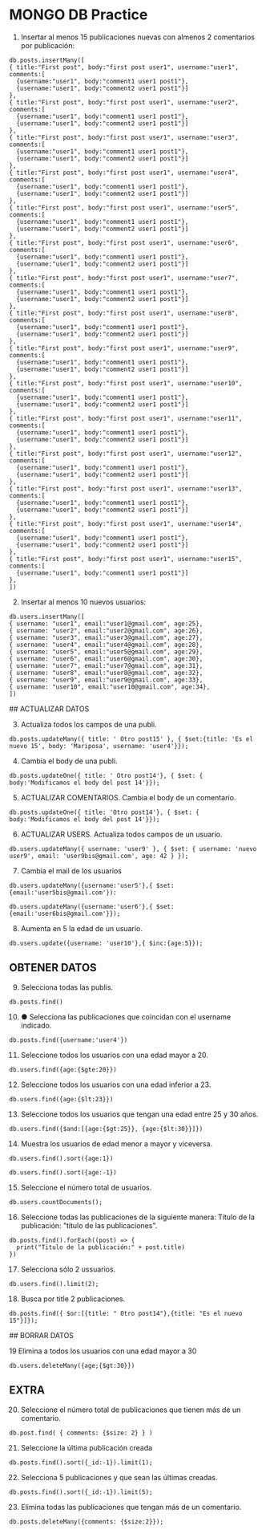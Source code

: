 # MONGO DB Practice

1. Insertar al menos 15 publicaciones nuevas con almenos 2 comentarios por publicación:

```
db.posts.insertMany([
{ title:"First post", body:"first post user1", username:"user1", comments:[
  {username:"user1", body:"comment1 user1 post1"},
  {username:"user1", body:"comment2 user1 post1"}]
},
{ title:"First post", body:"first post user1", username:"user2", comments:[
  {username:"user1", body:"comment1 user1 post1"},
  {username:"user1", body:"comment2 user1 post1"}]
},
{ title:"First post", body:"first post user1", username:"user3", comments:[
  {username:"user1", body:"comment1 user1 post1"},
  {username:"user1", body:"comment2 user1 post1"}]
},
{ title:"First post", body:"first post user1", username:"user4", comments:[
  {username:"user1", body:"comment1 user1 post1"},
  {username:"user1", body:"comment2 user1 post1"}]
},
{ title:"First post", body:"first post user1", username:"user5", comments:[
  {username:"user1", body:"comment1 user1 post1"},
  {username:"user1", body:"comment2 user1 post1"}]
},
{ title:"First post", body:"first post user1", username:"user6", comments:[
  {username:"user1", body:"comment1 user1 post1"},
  {username:"user1", body:"comment2 user1 post1"}]
},
{ title:"First post", body:"first post user1", username:"user7", comments:[
  {username:"user1", body:"comment1 user1 post1"},
  {username:"user1", body:"comment2 user1 post1"}]
},
{ title:"First post", body:"first post user1", username:"user8", comments:[
  {username:"user1", body:"comment1 user1 post1"},
  {username:"user1", body:"comment2 user1 post1"}]
},
{ title:"First post", body:"first post user1", username:"user9", comments:[
  {username:"user1", body:"comment1 user1 post1"},
  {username:"user1", body:"comment2 user1 post1"}]
},
{ title:"First post", body:"first post user1", username:"user10", comments:[
  {username:"user1", body:"comment1 user1 post1"},
  {username:"user1", body:"comment2 user1 post1"}]
},
{ title:"First post", body:"first post user1", username:"user11", comments:[
  {username:"user1", body:"comment1 user1 post1"},
  {username:"user1", body:"comment2 user1 post1"}]
},
{ title:"First post", body:"first post user1", username:"user12", comments:[
  {username:"user1", body:"comment1 user1 post1"},
  {username:"user1", body:"comment2 user1 post1"}]
},
{ title:"First post", body:"first post user1", username:"user13", comments:[
  {username:"user1", body:"comment1 user1 post1"},
  {username:"user1", body:"comment2 user1 post1"}]
},
{ title:"First post", body:"first post user1", username:"user14", comments:[
  {username:"user1", body:"comment1 user1 post1"},
  {username:"user1", body:"comment2 user1 post1"}]
},
{ title:"First post", body:"first post user1", username:"user15", comments:[
  {username:"user1", body:"comment1 user1 post1"}]
},
])

```

2. Insertar al menos 10 nuevos usuarios:

```
db.users.insertMany([
{ username: "user1", email:"user1@gmail.com", age:25},
{ username: "user2", email:"user2@gmail.com", age:26},
{ username: "user3", email:"user3@gmail.com", age:27},
{ username: "user4", email:"user4@gmail.com", age:28},
{ username: "user5", email:"user5@gmail.com", age:29},
{ username: "user6", email:"user6@gmail.com", age:30},
{ username: "user7", email:"user7@gmail.com", age:31},
{ username: "user8", email:"user8@gmail.com", age:32},
{ username: "user9", email:"user9@gmail.com", age:33},
{ username: "user10", email:"user10@gmail.com", age:34},
])
```

## ACTUALIZAR DATOS

3. Actualiza todos los campos de una publi.

```
db.posts.updateMany({ title: ' Otro post15' }, { $set:{title: 'Es el nuevo 15', body: 'Mariposa', username: 'user4'}});
```

4. Cambia el body de una publi.

```
db.posts.updateOne({ title: ' Otro post14'}, { $set: { body:'Modificamos el body del post 14'}});
```

5. ACTUALIZAR COMENTARIOS. Cambia el body de un comentario.

```
db.posts.updateOne({ title: 'Otro post14'}, { $set: { body:'Modificamos el body del post 14'}});
```

6. ACTUALIZAR USERS. Actualiza todos campos de un usuario.

```
db.users.updateMany({ username: 'user9' }, { $set: { username: 'nuevo user9', email: 'user9bis@gmail.com', age: 42 } });

```

7. Cambia el mail de los usuarios

```
db.users.updateMany({username:'user5'},{ $set:{email:'user5bis@gmail.com'}):
```

```
db.users.updateMany({username:'user6'},{ $set:{email:'user6bis@gmail.com'}});
```

8. Aumenta en 5 la edad de un usuario.

```
db.users.update({username: 'user10'},{ $inc:{age:5}});
```

## OBTENER DATOS

9. Selecciona todas las publis.

```
db.posts.find()
```

10. ● Selecciona las publicaciones que coincidan con el username indicado.

```
db.posts.find({username:'user4'})
```

11. Seleccione todos los usuarios con una edad mayor a 20.

```
db.users.find({age:{$gte:20}})
```

12. Seleccione todos los usuarios con una edad inferior a 23.

```
db.users.find({age:{$lt:23}})
```

13. Seleccione todos los usuarios que tengan una edad entre 25 y 30 años.

```
db.users.find({$and:[{age:{$gt:25}}, {age:{$lt:30}}]})
```

14. Muestra los usuarios de edad menor a mayor y viceversa.

```
db.users.find().sort({age:1})

```

```
db.users.find().sort({age:-1})

```

15. Seleccione el número total de usuarios.

```
db.users.countDocuments();

```

16. Seleccione todas las publicaciones de la siguiente manera: Título de la publicación: "título de las publicaciones".

```
db.posts.find().forEach((post) => {
  print("Titulo de la publicación:" + post.title)
})

```

17. Selecciona sólo 2 ussuarios.

```
db.users.find().limit(2);
```

18. Busca por title 2 publicaciones.

```
db.posts.find({ $or:[{title: " Otro post14"},{title: "Es el nuevo 15"}]});

```

## BORRAR DATOS

19 Elimina a todos los usuarios con una edad mayor a 30

```
db.users.deleteMany({age;{$gt:30}})
```

## EXTRA

20. Seleccione el número total de publicaciones que tienen más de un comentario.

```
db.post.find( { comments: {$size: 2} } )
```

21. Seleccione la última publicación creada

```
db.posts.find().sort({_id:-1}).limit(1);
```

22. Selecciona 5 publicaciones y que sean las últimas creadas.

```
db.posts.find().sort({_id:-1}).limit(5);
```

23. Elimina todas las publicaciones que tengan más de un comentario.

```
db.posts.deleteMany({comments: {$size:2}});
```

